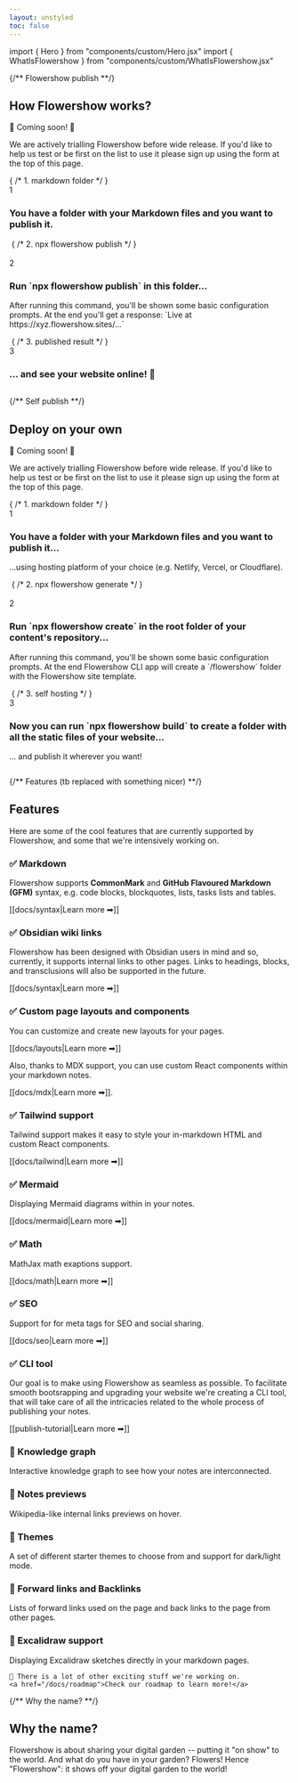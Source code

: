 ```yaml
---
layout: unstyled
toc: false
---
```


import { Hero } from "components/custom/Hero.jsx"
import { WhatIsFlowershow } from "components/custom/WhatIsFlowershow.jsx"

<Hero />
<WhatIsFlowershow />

{/** Flowershow publish **/}

<div className="py-10 sm:px-2 lg:relative lg:px-0" id="how">
  <div className="prose dark:prose-invert mx-auto max-w-6xl p-4 lg:max-w-6xl lg:p-8 xl:p-12">
    <h2 className="text-center">
      How Flowershow works?
    </h2>
    <p className="text-center">🚧 Coming soon! 🚧</p>
    <p>We are actively trialling Flowershow before wide release. If you'd like to help us test or be first on the list to use it please sign up using the form at the top of this page.</p>
    <div className="grid grid-cols-1 lg:grid-cols-2 gap-4 lg:gap-12">
      { /* 1. markdown folder */ }
      <div className="relative">
        <div className="flex items-center space-x-4 sm:space-x-8">
          <div className="flex h-10 w-10 shrink-0 items-center justify-center rounded-full border border-sky-200 bg-sky-100 text-xl text-sky-600 ring-2 ring-white dark:border-sky-900 dark:bg-[#163C57] dark:text-sky-500 dark:ring-gray-950">
            1
          </div>
          <h3 className="m-0">
            You have a folder with your Markdown files and you want to publish it.
          </h3>
        </div>
        <img src="/assets/images/arrow.png" alt="" className="absolute hidden lg:block h-[10rem] rotate-[35deg] m-0 right-0 -bottom-10"/>
      </div>
      <img src="/assets/images/content_folder.png" alt="" className="lg:max-h-[20rem] m-0"/>
      { /* 2. npx flowershow publish */ }
      <div className="relative hidden lg:block">
        <img src="/assets/images/npx_publish.png" alt="" className="lg:max-h-[20rem] m-0"/>
        <img src="/assets/images/arrow.png" alt="" className="absolute hidden lg:block h-[10rem] -rotate-[35deg] m-0 right-0 -bottom-20"/>
      </div>
      <div>
        <div className="flex items-center space-x-4 sm:space-x-8">
          <div className="flex h-10 w-10 shrink-0 items-center justify-center rounded-full border border-sky-200 bg-sky-100 text-xl text-sky-600 ring-2 ring-white dark:border-sky-900 dark:bg-[#163C57] dark:text-sky-500 dark:ring-gray-950">
            2
          </div>
          <h3 className="m-0">
            Run `npx flowershow publish` in this folder...
          </h3>
        </div>
        <p>After running this command, you'll be shown some basic configuration prompts. At the end you'll get a response: `Live at https://xyz.flowershow.sites/...`</p>
      </div>
      <img src="/assets/images/npx_publish.png" alt="" className="lg:hidden lg:max-h-[20rem] m-0"/>
      { /* 3. published result */ }
      <div className="relative">
        <div className="flex items-center space-x-4 sm:space-x-8">
          <div className="flex h-10 w-10 shrink-0 items-center justify-center rounded-full border border-sky-200 bg-sky-100 text-xl text-sky-600 ring-2 ring-white dark:border-sky-900 dark:bg-[#163C57] dark:text-sky-500 dark:ring-gray-950">
            3
          </div>
          <h3 className="m-0">
          ... and see your website online! 🎊
          </h3>
        </div>
      </div>
      <img src="/assets/images/result_mac_dark.png" alt="" className="lg:max-h-[20rem] m-0"/>
    </div>
  </div>
</div>

{/** Self publish **/}

<div className="py-10 sm:px-2 lg:relative lg:px-0" id="self-publish">
  <div className="rounded-md prose dark:prose-invert mx-auto max-w-6xl p-4 lg:max-w-6xl lg:p-8 xl:p-12">
    <h2 className="text-center">
      Deploy on your own
    </h2>
    <p className="text-center">🚧 Coming soon! 🚧</p>
    <p>We are actively trialling Flowershow before wide release. If you'd like to help us test or be first on the list to use it please sign up using the form at the top of this page.</p>
    <div className="grid grid-cols-1 lg:grid-cols-2 gap-4 lg:gap-12">
      { /* 1. markdown folder */ }
      <div className="relative">
        <div className="flex items-center space-x-4 sm:space-x-8">
          <div className="flex h-10 w-10 shrink-0 items-center justify-center rounded-full border border-fuchsia-200 bg-fuchsia-100 text-xl text-fuchsia-600 ring-2 ring-white dark:border-fuchsia-900 dark:bg-[#561b5e] dark:text-fuchsia-400 dark:ring-fuchsia-100">
            1
          </div>
          <h3 className="m-0">
            You have a folder with your Markdown files and you want to publish it...
          </h3>
        </div>
        <p>...using hosting platform of your choice (e.g. Netlify, Vercel, or Cloudflare).</p>
        <img src="/assets/images/arrow.png" alt="" className="absolute hidden lg:block h-[10rem] rotate-[35deg] m-0 right-0 -bottom-10"/>
      </div>
      <img src="/assets/images/content_folder.png" alt="" className="lg:max-h-[20rem] m-0"/>
      { /* 2. npx flowershow generate */ }
      <div className="relative hidden lg:block">
        <img src="/assets/images/npx_create.png" alt="" className="lg:max-h-[20rem] m-0"/>
        <img src="/assets/images/arrow.png" alt="" className="absolute hidden lg:block h-[10rem] -rotate-[35deg] m-0 right-0 -bottom-20"/>
      </div>
      <div>
        <div className="flex items-center space-x-4 sm:space-x-8">
          <div className="flex h-10 w-10 shrink-0 items-center justify-center rounded-full border border-fuchsia-200 bg-fuchsia-100 text-xl text-fuchsia-600 ring-2 ring-white dark:border-fuchsia-900 dark:bg-[#561b5e] dark:text-fuchsia-400 dark:ring-fuchsia-100">
            2
          </div>
          <h3 className="m-0">
            Run `npx flowershow create` in the root folder of your content's repository...
          </h3>
        </div>
        <p>After running this command, you'll be shown some basic configuration prompts. At the end Flowershow CLI app will create a `/flowershow` folder with the Flowershow site template.</p>
      </div>
      <img src="/assets/images/npx_create.png" alt="" className="lg:hidden lg:max-h-[20rem] m-0"/>
      { /* 3. self hosting */ }
      <div className="relative">
        <div className="flex items-center space-x-4 sm:space-x-8">
          <div className="flex h-10 w-10 shrink-0 items-center justify-center rounded-full border border-fuchsia-200 bg-fuchsia-100 text-xl text-fuchsia-600 ring-2 ring-white dark:border-fuchsia-900 dark:bg-[#561b5e] dark:text-fuchsia-400 dark:ring-fuchsia-100">
            3
          </div>
          <h3 className="m-0">
            Now you can run `npx flowershow build` to create a folder with all the static files of your website...
          </h3>
        </div>
        <p>... and publish it wherever you want!</p>
      </div>
      <img src="/assets/images/npx_build.png" alt="" className="lg:max-h-[20rem] m-0"/>
    </div>
  </div>
</div>

{/** Features (tb replaced with something nicer) **/}

<div className="py-10 sm:px-2 lg:relative lg:px-0" id="features">
  <div className="prose dark:prose-invert mx-auto max-w-2xl px-4 lg:max-w-4xl lg:px-8 xl:px-12">
    <h2 className="text-center">Features</h2>

Here are some of the cool features that are currently supported by Flowershow, and some that we're intensively working on.

### ✅ Markdown

Flowershow supports **CommonMark** and **GitHub Flavoured Markdown (GFM)** syntax, e.g. code blocks, blockquotes, lists, tasks lists and tables.

[[docs/syntax|Learn more ➡]]

### ✅ Obsidian wiki links

Flowershow has been designed with Obsidian users in mind and so, currently, it supports internal links to other pages. Links to headings, blocks, and transclusions will also be supported in the future.

[[docs/syntax|Learn more ➡]]

### ✅ Custom page layouts and components

You can customize and create new layouts for your pages.

[[docs/layouts|Learn more ➡]]

Also, thanks to MDX support, you can use custom React components within your markdown notes.

[[docs/mdx|Learn more ➡]].

### ✅ Tailwind support

Tailwind support makes it easy to style your in-markdown HTML and custom React components.

[[docs/tailwind|Learn more ➡]]

### ✅ Mermaid

Displaying Mermaid diagrams within in your notes.

[[docs/mermaid|Learn more ➡]]

### ✅ Math

MathJax math exaptions support.

[[docs/math|Learn more ➡]]

### ✅ SEO

Support for for meta tags for SEO and social sharing.

[[docs/seo|Learn more ➡]]

### ✅ CLI tool

Our goal is to make using Flowershow as seamless as possible. To facilitate smooth bootsrapping and upgrading your website we're creating a CLI tool, that will take care of all the intricacies related to the whole process of publishing your notes.

[[publish-tutorial|Learn more ➡]]

### 🚧 Knowledge graph

Interactive knowledge graph to see how your notes are interconnected.

### 🚧 Notes previews

Wikipedia-like internal links previews on hover.

### 🚧 Themes

A set of different starter themes to choose from and support for dark/light mode.

### 🚧 Forward links and Backlinks

Lists of forward links used on the page and back links to the page from other pages.

### 🚧 Excalidraw support

Displaying Excalidraw sketches directly in your markdown pages.

    👷 There is a lot of other exciting stuff we're working on.
    <a href="/docs/roadmap">Check our roadmap to learn more!</a>

  </div>
</div>

{/** Why the name? **/}

<div className="py-10 sm:px-2 lg:relative lg:px-0">
  <div className="prose dark:prose-invert mx-auto max-w-2xl px-4 lg:max-w-4xl lg:px-8 xl:px-12">
    <h2 className="text-center">Why the name?</h2>
    <p>Flowershow is about sharing your digital garden -- putting it "on show" to the world. And what do you have in your garden? Flowers! Hence "Flowershow": it shows off your digital garden to the world!</p>
  </div>
</div>
